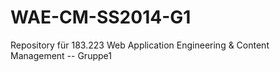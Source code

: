 WAE-CM-SS2014-G1
================

Repository für 183.223 Web Application Engineering &amp; Content Management -- Gruppe1
